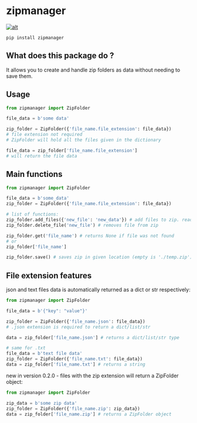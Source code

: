 # zipmanager
[![alt](https://static.pepy.tech/badge/zipmanager)](https://www.pepy.tech/projects/zipmanager)
```
pip install zipmanager
```
## What does this package do ?
It allows you to create and handle zip folders as data without needing to save them.

## Usage
```python
from zipmanager import ZipFolder

file_data = b'some data'

zip_folder = ZipFolder({'file_name.file_extension': file_data})
# file extension not required
# ZipFolder will hold all the files given in the dictionary

file_data = zip_folder['file_name.file_extension']
# will return the file data
```

## Main functions
```python
from zipmanager import ZipFolder

file_data = b'some_data'
zip_folder = ZipFolder({'file_name.file_extension': file_data})

# list of functions:
zip_folder.add_files({'new_file': 'new_data'}) # add files to zip. read more at docstring.
zip_folder.delete_file('new_file') # removes file from zip

zip_folder.get('file_name') # returns None if file was not found
# or
zip_folder['file_name']

zip_folder.save() # saves zip in given location (empty is './temp.zip')
```

## File extension features
json and text files data is automatically returned as a dict or str respectively:
```python
from zipmanager import ZipFolder

file_data = b'{"key": "value"}'

zip_folder = ZipFolder({'file_name.json': file_data})
# .json extension is required to return a dict/list/str

data = zip_folder['file_name.json'] # returns a dict/list/str type

# same for .txt
file_data = b'text file data'
zip_folder = ZipFolder({'file_name.txt': file_data})
data = zip_folder['file_name.txt'] # returns a string
```
new in version 0.2.0 - files with the zip extension will return a ZipFolder object:
```python
from zipmanager import ZipFolder

zip_data = b'some zip data'
zip_folder = ZipFolder({'file_name.zip': zip_data})
data = zip_folder['file_name.zip'] # returns a ZipFolder object
```